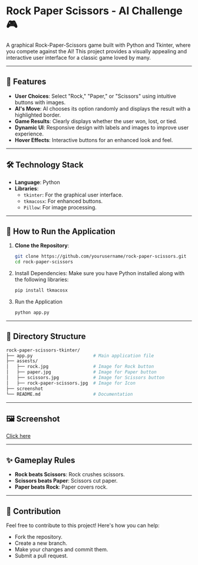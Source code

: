 # Rock Paper Scissors - AI Challenge 🎮

A graphical Rock-Paper-Scissors game built with Python and Tkinter, where you compete against the AI! This project provides a visually appealing and interactive user interface for a classic game loved by many.

---

## 📖 Features

- **User Choices**: Select "Rock," "Paper," or "Scissors" using intuitive buttons with images.
- **AI's Move**: AI chooses its option randomly and displays the result with a highlighted border.
- **Game Results**: Clearly displays whether the user won, lost, or tied.
- **Dynamic UI**: Responsive design with labels and images to improve user experience.
- **Hover Effects**: Interactive buttons for an enhanced look and feel.

---

## 🛠️ Technology Stack

- **Language**: Python
- **Libraries**:
  - `tkinter`: For the graphical user interface.
  - `tkmacosx`: For enhanced buttons.
  - `Pillow`: For image processing.

---

## 🚀 How to Run the Application

1. **Clone the Repository**:
   ```bash
   git clone https://github.com/yourusername/rock-paper-scissors.git
   cd rock-paper-scissors
2. Install Dependencies: Make sure you have Python installed along with the following libraries:
   ```bash
   pip install tkmacosx
3. Run the Application
   ```bash
   python app.py

---

## 📂 Directory Structure
```bash
rock-paper-scissors-tkinter/
├── app.py                       # Main application file
├── assests/
│   ├── rock.jpg                 # Image for Rock button
│   ├── paper.jpg                # Image for Paper button
│   ├── scissors.jpg             # Image for Scissors button
│   ├── rock-paper-scissors.jpg  # Image for Icon
├── screenshot
└── README.md                    # Documentation
```

---

## 🖼️ Screenshot
[Click here](screenshot.png)

---

## ✨ Gameplay Rules
- **Rock beats Scissors**: Rock crushes scissors.
- **Scissors beats Paper**: Scissors cut paper.
- **Paper beats Rock**: Paper covers rock.

---

## 🤝 Contribution
Feel free to contribute to this project! Here's how you can help:

- Fork the repository.
- Create a new branch.
- Make your changes and commit them.
- Submit a pull request.
